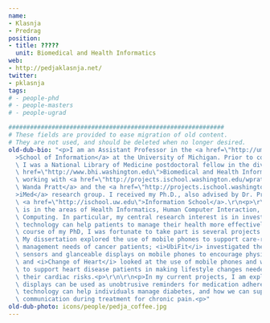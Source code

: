 ```yaml
---
name:
- Klasnja
- Predrag
position:
- title: ?????
  unit: Biomedical and Health Informatics
web:
- http://pedjaklasnja.net/
twitter:
- pklasnja
tags:
# - people-phd
# - people-masters
# - people-ugrad

############################################################
# These fields are provided to ease migration of old content.
# They are not used, and should be deleted when no longer desired.
old-dub-bio: "<p>I am an Assistant Professor in the <a href=\"http://umsi.umich.edu\"\
  >School of Information</a> at the University of Michigan. Prior to coming to Michigan,\
  \ I was a National Library of Medicine postdoctoral fellow in the division of <a\
  \ href=\"http://www.bhi.washington.edu\">Biomedical and Health Informatics</a>,\
  \ working with <a href=\"http://projects.ischool.washington.edu/wpratt/\">Prof.\
  \ Wanda Pratt</a> and the <a href=\"http://projects.ischool.washington.edu/imed/\"\
  >iMed</a> research group. I received my Ph.D., also advised by Dr. Pratt, from UW's\
  \ <a href=\"http://ischool.uw.edu\">Information School</a>.\r\n<p>\r\nMy research\
  \ is in the areas of Health Informatics, Human Computer Interaction, and Ubiquitous\
  \ Computing. In particular, my central research interest is in investigating how\
  \ technology can help patients to manage their health more effectively. Over the\
  \ course of my PhD, I was fortunate to take part is several projects with this aim.\
  \ My dissertation explored the use of mobile phones to support care-related information\
  \ management needs of cancer patients; <i>UbiFit</i> investigated the use of on-body\
  \ sensors and glanceable displays on mobile phones to encourage physical activity;\
  \ and <i>Change of Heart</i> looked at the use of mobile phones and web technologies\
  \ to support heart disease patients in making lifestyle changes needed to reduce\
  \ their cardiac risks.<p>\r\n\r\n<p>In my current projects, I am exploring how glanceable\
  \ displays can be used as unobtrusive reminders for medication adherence, how mobile\
  \ technology can help individuals manage diabetes, and how we can support provider-patient\
  \ communication during treatment for chronic pain.<p>"
old-dub-photo: icons/people/pedja_coffee.jpg
---
```


